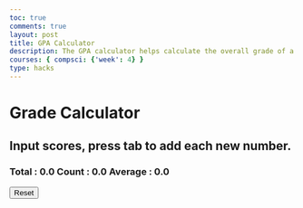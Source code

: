 ```yaml
---
toc: true
comments: true
layout: post
title: GPA Calculator
description: The GPA calculator helps calculate the overall grade of a single student that depends on the grades of other classes.
courses: { compsci: {'week': 4} }
type: hacks
---
```


<!-- Heading -->
<h1>Grade Calculator</h1>
<h2>Input scores, press tab to add each new number.</h2>
<!-- Totals -->
<h3>
    Total : <span id="total">0.0</span>
    Count : <span id="count">0.0</span>
    Average : <span id="average">0.0</span>
</h3>
<!-- Rows -->
<div id="scores">
    <!-- javascript generated inputs -->
</div>

<!-- Reset button -->
<button id="resetButton">Reset</button>

<script>
// Creates a new input box
function newInputLine(index) {

    // Add a label for each score element
    var title = document.createElement('label');
    title.htmlFor = index;
    title.innerHTML = index + ". ";    
    document.getElementById("scores").appendChild(title); // add to HTML

    // Setup score element and attributes
    var score = document.createElement("input"); // input element
    score.id =  index;  // id of input element
    score.onkeydown = calculator // Each key triggers event (using function as a value)
    score.type = "number"; // Use text type to allow typing multiple characters
    score.name = "score";  // name is used to group "score" elements
    score.style.textAlign = "right";
    score.style.width = "5em";
    document.getElementById("scores").appendChild(score);  // add to HTML

    // Create and add blank line after input box
    var br = document.createElement("br");  // line break element
    document.getElementById("scores").appendChild(br); // add to HTML

    // Set focus on the new input line
    document.getElementById(index).focus();
}

// Handles event and calculates totals
function calculator(event) {
    var key = event.key;
    // Check if the pressed key is the "Tab" key (key code 9) or "Enter" key (key code 13)
    if (key === "Tab" || key === "Enter") { 
        event.preventDefault(); // Prevent default behavior (tabbing to the next element)
   
        var array = document.getElementsByName('score'); // setup array of scores
        var total = 0;  // running total
        var count = 0;  // count of input elements with valid values

        for (var i = 0; i < array.length; i++) {  // iterate through array
            var value = array[i].value;
            if (parseFloat(value)) {
                var parsedValue = parseFloat(value);
                total += parsedValue;  // add to running total
                count++;
            }
        }

        // update totals
        document.getElementById('total').innerHTML = total.toFixed(2); // show two decimals
        document.getElementById('count').innerHTML = count;

        if (count > 0) {
            document.getElementById('average').innerHTML = (total / count).toFixed(2);
        } else {
            document.getElementById('average').innerHTML = "0.0";
        }

        // adds newInputLine, only if all array values satisfy parseFloat 
        if (count === document.getElementsByName('score').length) {
            newInputLine(count); // make a new input line
        }
    }
}

// Handles event and calculates totals
function calculator(event) {
    var key = event.key;
    // Check if the pressed key is the "Tab" key (key code 9) or "Enter" key (key code 13)
    if (key === "Tab" || key === "Enter") { 
        event.preventDefault(); // Prevent default behavior (tabbing to the next element)
   
        var array = document.getElementsByName('score'); // setup array of scores
        var total = 0;  // running total
        var count = 0;  // count of input elements with valid values

        for (var i = 0; i < array.length; i++) {  // iterate through array
            var value = array[i].value;
            if (/^[0-9]+$/.test(value)) { // Check if it's a valid integer
                var parsedValue = parseInt(value, 10); // Parse as an integer
                total += parsedValue;  // add to running total
                count++;
            }
        }

        // update totals
        document.getElementById('total').innerHTML = total;
        document.getElementById('count').innerHTML = count;

        if (count > 0) {
            document.getElementById('average').innerHTML = Math.round(total / count); // Round to the nearest integer
        } else {
            document.getElementById('average').innerHTML = "0";
        }

        // adds newInputLine, only if all array values satisfy the integer condition
        if (count === document.getElementsByName('score').length) {
            newInputLine(count); // make a new input line
        }
    }
}

// Creates 1st input box on Window load
newInputLine(0);

// Reset function
function resetCalculator() {
    var array = document.getElementsByName('score'); // get all input elements
    for (var i = 0; i < array.length; i++) {
        array[i].value = ''; // clear input values
    }
    // Reset totals
    document.getElementById('total').innerHTML = '0.0';
    document.getElementById('count').innerHTML = '0.0';
    document.getElementById('average').innerHTML = '0.0';
}

// Create and attach an event listener to the reset button
document.getElementById('resetButton').addEventListener('click', resetCalculator);

</script>